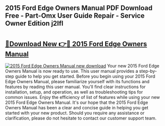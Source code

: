 ## 2015 Ford Edge Owners Manual PDF Download Free - Part-Omx User Guide Repair - Service Owner Edition j2Ifl

# <h2><a href="http://bc11557.oget.top/?id=2015+Ford+Edge+Owners+Manual">🔗Download New 👉🔴 2015 Ford Edge Owners Manual</a></h2>

[![2015 Ford Edge Owners Manual new download](https://i.imgur.com/5g1atiW.png)](http://bc11557.oget.top/?id=2015+Ford+Edge+Owners+Manual)
Your new 2015 Ford Edge Owners Manual is now ready to use. This user manual provides a step-by-step guide to help you get started. Before you begin using your 2015 Ford Edge Owners Manual, please familiarize yourself with its functions and features by reading this user manual. You'll find clear instructions for installation, setup, and operation, as well as troubleshooting tips for common issues. Enjoy the efficiency of list of features while using your new 2015 Ford Edge Owners Manual. It's our hope that the 2015 Ford Edge Owners Manual has been a clear and concise guide in helping you get started with your new product. Should you require any assistance or clarification, please do not hesitate to contact our customer support team.
